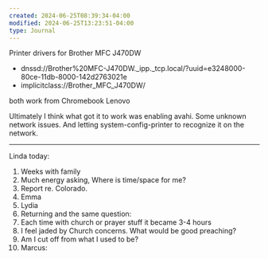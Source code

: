 ```yaml
---
created: 2024-06-25T08:39:34-04:00
modified: 2024-06-25T13:23:51-04:00
type: Journal
---
```


Printer drivers for Brother MFC J470DW

- dnssd://Brother%20MFC-J470DW._ipp._tcp.local/?uuid=e3248000-80ce-11db-8000-142d2763021e
- implicitclass://Brother_MFC_J470DW/

both work from Chromebook Lenovo

Ultimately I think what got it to work was enabling avahi. Some unknown network issues. And letting system-config-printer to recognize it on the network.

---

Linda today:

1. Weeks with family
2. Much energy asking, Where is time/space for me?
3. Report re. Colorado.
4. Emma
5. Lydia
6. Returning and the same question:
7. Each time with church or prayer stuff it became 3-4 hours
8. I feel jaded by Church concerns. What would be good preaching? 
9. Am I cut off from what I used to be?
10. Marcus:
